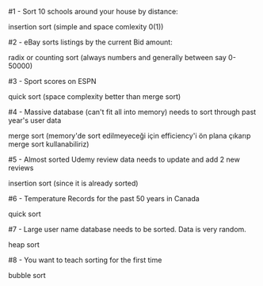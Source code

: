 #1 - Sort 10 schools around your house by distance:

insertion sort (simple and space comlexity 0(1))

#2 - eBay sorts listings by the current Bid amount:

radix or counting sort (always numbers and generally between say 0-50000)

#3 - Sport scores on ESPN

quick sort (space complexity better than merge sort)

#4 - Massive database (can't fit all into memory) needs to sort through past year's user data

merge sort (memory'de sort edilmeyeceği için efficiency'i ön plana çıkarıp merge sort kullanabiliriz)

#5 - Almost sorted Udemy review data needs to update and add 2 new reviews

insertion sort (since it is already sorted)

#6 - Temperature Records for the past 50 years in Canada

quick sort

#7 - Large user name database needs to be sorted. Data is very random.

heap sort

#8 - You want to teach sorting for the first time

bubble sort